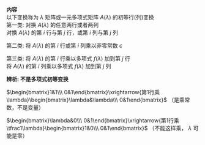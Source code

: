 **内容**  
以下变换称为 $\lambda$ 矩阵或一元多项式矩阵 $A(\lambda)$ 的初等行(列)变换  
第一类: 对换 $A(\lambda)$ 的任意两行或者两列  
对换 $A(\lambda)$ 的第 $i$ 行与第 $j$ 行，或第 $i$ 列与第 $j$ 列  
  
第二类: 将 $A(\lambda)$ 的第 $i$ 行或第 $i$ 列乘以非零常数 $c$  
  
第三类: 将 $A(\lambda)$ 的第 $i$ 行乘以多项式 $f(\lambda)$ 加到第 $j$ 行  
将 $A(\lambda)$ 的第 $i$ 列乘以多项式 $f(\lambda)$ 加到第 $j$ 列  
  
**辨析: 不是多项式初等变换**  
  
 $\begin{bmatrix}1&1\\\ 0&1\end{bmatrix}\xrightarrow{第1行乘\lambda}\begin{bmatrix}\lambda&\lambda\\\ 0&1\end{bmatrix}$ （是乘常数，不是变量）  
  
 $\begin{bmatrix}\lambda&0\\\ 0&1\end{bmatrix}\xrightarrow{第1行乘\tfrac1\lambda}\begin{bmatrix}1&0\\\ 0&1\end{bmatrix}$ （不能这样乘， $\lambda$ 可能是零）  
